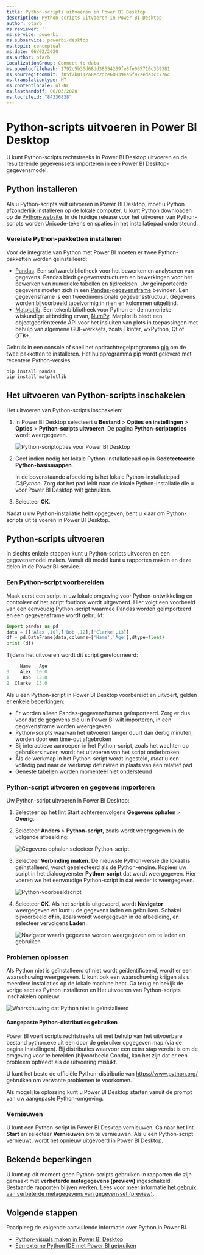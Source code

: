 ```yaml
---
title: Python-scripts uitvoeren in Power BI Desktop
description: Python-scripts uitvoeren in Power BI Desktop
author: otarb
ms.reviewer: ''
ms.service: powerbi
ms.subservice: powerbi-desktop
ms.topic: conceptual
ms.date: 06/02/2020
ms.author: otarb
LocalizationGroup: Connect to data
ms.openlocfilehash: 2792c5b35d68dd38554209fe8fe065710c339381
ms.sourcegitcommit: f05f7b0112a8ec2dce60839ea5f922eda3cc776c
ms.translationtype: HT
ms.contentlocale: nl-NL
ms.lasthandoff: 06/03/2020
ms.locfileid: "84336838"
---
```

# <a name="run-python-scripts-in-power-bi-desktop"></a>Python-scripts uitvoeren in Power BI Desktop

U kunt Python-scripts rechtstreeks in Power BI Desktop uitvoeren en de resulterende gegevenssets importeren in een Power BI Desktop-gegevensmodel.

## <a name="install-python"></a>Python installeren

Als u Python-scripts wilt uitvoeren in Power BI Desktop, moet u Python afzonderlijk installeren op de lokale computer. U kunt Python downloaden op de [Python-website](https://www.python.org/). In de huidige release voor het uitvoeren van Python-scripts worden Unicode-tekens en spaties in het installatiepad ondersteund.

### <a name="install-required-python-packages"></a>Vereiste Python-pakketten installeren

Voor de integratie van Python met Power BI moeten er twee Python-pakketten worden geïnstalleerd:

* [Pandas](https://pandas.pydata.org/). Een softwarebibliotheek voor het bewerken en analyseren van gegevens. Pandas biedt gegevensstructuren en bewerkingen voor het bewerken van numerieke tabellen en tijdreeksen. Uw geïmporteerde gegevens moeten zich in een [Pandas-gegevensframe](https://www.tutorialspoint.com/python_pandas/python_pandas_dataframe.htm) bevinden. Een gegevensframe is een tweedimensionale gegevensstructuur. Gegevens worden bijvoorbeeld tabelvormig in rijen en kolommen uitgelijnd.
* [Matplotlib](https://matplotlib.org/). Een tekenbibliotheek voor Python en de numerieke wiskundige uitbreiding ervan, [NumPy](https://www.numpy.org/). Matplotlib biedt een objectgeoriënteerde API voor het insluiten van plots in toepassingen met behulp van algemene GUI-werksets, zoals Tkinter, wxPython, Qt of GTK+.

Gebruik in een console of shell het opdrachtregelprogramma [pip](https://pip.pypa.io/en/stable/) om de twee pakketten te installeren. Het hulpprogramma pip wordt geleverd met recentere Python-versies.

```CMD
pip install pandas
pip install matplotlib
```

## <a name="enable-python-scripting"></a>Het uitvoeren van Python-scripts inschakelen

Het uitvoeren van Python-scripts inschakelen:

1. In Power BI Desktop selecteert u **Bestand** > **Opties en instellingen** > **Opties** > **Python-scripts uitvoeren**. De pagina **Python-scriptopties** wordt weergegeven.

   ![Python-scriptopties voor Power BI Desktop](media/desktop-python-scripts/python-scripts-7.png)

1. Geef indien nodig het lokale Python-installatiepad op in **Gedetecteerde Python-basismappen**.

   In de bovenstaande afbeelding is het lokale Python-installatiepad *C:\Python*. Zorg dat het pad leidt naar de lokale Python-installatie die u voor Power BI Desktop wilt gebruiken.

1. Selecteer **OK**.

Nadat u uw Python-installatie hebt opgegeven, bent u klaar om Python-scripts uit te voeren in Power BI Desktop.

## <a name="run-python-scripts"></a>Python-scripts uitvoeren

In slechts enkele stappen kunt u Python-scripts uitvoeren en een gegevensmodel maken. Vanuit dit model kunt u rapporten maken en deze delen in de Power BI-service.

### <a name="prepare-a-python-script"></a>Een Python-script voorbereiden

Maak eerst een script in uw lokale omgeving voor Python-ontwikkeling en controleer of het script foutloos wordt uitgevoerd. Hier volgt een voorbeeld van een eenvoudig Python-script waarmee Pandas worden geïmporteerd en een gegevensframe wordt gebruikt:

```python
import pandas as pd
data = [['Alex',10],['Bob',12],['Clarke',13]]
df = pd.DataFrame(data,columns=['Name','Age'],dtype=float)
print (df)
```

Tijdens het uitvoeren wordt dit script geretourneerd:

```python
     Name   Age
0    Alex  10.0
1     Bob  12.0
2  Clarke  13.0
```

Als u een Python-script in Power BI Desktop voorbereidt en uitvoert, gelden er enkele beperkingen:

* Er worden alleen Pandas-gegevensframes geïmporteerd. Zorg er dus voor dat de gegevens die u in Power BI wilt importeren, in een gegevensframe worden weergegeven
* Python-scripts waarvan het uitvoeren langer duurt dan dertig minuten, worden door een time-out afgebroken
* Bij interactieve aanroepen in het Python-script, zoals het wachten op gebruikersinvoer, wordt het uitvoeren van het script onderbroken
* Als de werkmap in het Python-script wordt ingesteld, *moet* u een volledig pad naar de werkmap definiëren in plaats van een relatief pad
* Geneste tabellen worden momenteel niet ondersteund

### <a name="run-your-python-script-and-import-data"></a>Python-script uitvoeren en gegevens importeren

Uw Python-script uitvoeren in Power BI Desktop:

1. Selecteer op het lint Start achtereenvolgens **Gegevens ophalen** > **Overig**.

1. Selecteer **Anders** > **Python-script**, zoals wordt weergegeven in de volgende afbeelding:

   ![Gegevens ophalen selecteer Python-script](media/desktop-python-scripts/python-scripts-1.png)

1. Selecteer **Verbinding maken**. De nieuwste Python-versie die lokaal is geïnstalleerd, wordt geselecteerd als de Python-engine. Kopieer uw script in het dialoogvenster **Python-script** dat wordt weergegeven. Hier voeren we het eenvoudige Python-script in dat eerder is weergegeven.

   ![Python-voorbeeldscript](media/desktop-python-scripts/python-scripts-6.png)

1. Selecteer **OK**. Als het script is uitgevoerd, wordt **Navigator** weergegeven en kunt u de gegevens laden en gebruiken. Schakel bijvoorbeeld **df** in, zoals wordt weergegeven in de afbeelding, en selecteer vervolgens **Laden**.

   ![Navigator waarin gegevens worden weergegeven om te laden en gebruiken](media/desktop-python-scripts/python-scripts-5.png) 

### <a name="troubleshooting"></a>Problemen oplossen

Als Python niet is geïnstalleerd of niet wordt geïdentificeerd, wordt er een waarschuwing weergegeven. U kunt ook een waarschuwing krijgen als u meerdere installaties op de lokale machine hebt. Ga terug en bekijk de vorige secties Python installeren en Het uitvoeren van Python-scripts inschakelen opnieuw.

![Waarschuwing dat Python niet is geïnstalleerd](media/desktop-python-scripts/python-scripts-3.png)

#### <a name="using-custom-python-distributions"></a>Aangepaste Python-distributies gebruiken

Power BI voert scripts rechtstreeks uit met behulp van het uitvoerbare bestand python.exe uit een door de gebruiker opgegeven map (via de pagina Instellingen). Bij distributies waarvoor een extra stap vereist is om de omgeving voor te bereiden (bijvoorbeeld Conda), kan het zijn dat er een probleem optreedt als de uitvoering mislukt.

U kunt het beste de officiële Python-distributie van https://www.python.org/ gebruiken om verwante problemen te voorkomen.

Als mogelijke oplossing kunt u Power BI Desktop starten vanuit de prompt van uw aangepaste Python-omgeving.

### <a name="refresh"></a>Vernieuwen

U kunt een Python-script in Power BI Desktop vernieuwen. Ga naar het lint **Start** en selecteer **Vernieuwen** om te vernieuwen. Als u een Python-script vernieuwt, wordt het opnieuw uitgevoerd in Power BI Desktop.

## <a name="known-limitations"></a>Bekende beperkingen

U kunt op dit moment geen Python-scripts gebruiken in rapporten die zijn gemaakt met **verbeterde metagegevens (preview)** ingeschakeld. Bestaande rapporten blijven werken. Lees voor meer informatie [het gebruik van verbeterde metagegevens van gegevensset (preview)](desktop-enhanced-dataset-metadata.md). 

## <a name="next-steps"></a>Volgende stappen

Raadpleeg de volgende aanvullende informatie over Python in Power BI.

* [Python-visuals maken in Power BI Desktop](desktop-python-visuals.md)
* [Een externe Python IDE met Power BI gebruiken](desktop-python-ide.md)
